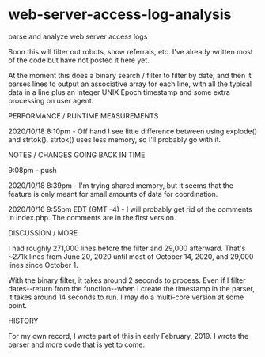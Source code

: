 # web-server-access-log-analysis
parse and analyze web server access logs

Soon this will filter out robots, show referrals, etc.  I've already written most of the code but have not posted it here yet.

At the moment this does a binary search / filter to filter by date, and then it parses lines to output an associative array 
for each line, with all the typical data in a line plus an integer UNIX Epoch timestamp and some extra processing on user agent.


PERFORMANCE / RUNTIME MEASUREMENTS

2020/10/18 8:10pm - Off hand I see little difference between using explode() and strtok().  strtok() uses less memory, so I'll probably go with it.


NOTES / CHANGES GOING BACK IN TIME

9:08pm - push

2020/10/18 8:39pm - I'm trying shared memory, but it seems that the feature is only meant for small amounts of data for coordination.  


2020/10/16 9:55pm EDT (GMT -4) - I will probably get rid of the comments in index.php.  The comments are in the first version.  

DISCUSSION / MORE

I had roughly 271,000 lines before the filter and 29,000 afterward. That's ~271k lines from June 20, 2020 until most of October 14, 2020, and 
29,000 lines since October 1.

With the binary filter, it takes around 2 seconds to process.  Even if I filter dates--return from the function--when I create the timestamp in the parser, it 
takes around 14 seconds to run.  I may do a multi-core version at some point.

HISTORY

For my own record, I wrote part of this in early February, 2019.  I wrote the parser and more code that is yet to come.
